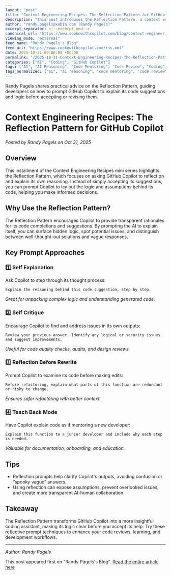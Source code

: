 ```yaml
---
layout: "post"
title: "Context Engineering Recipes: The Reflection Pattern for GitHub Copilot"
description: "This post introduces the Reflection Pattern, a context engineering technique that prompts GitHub Copilot to explain its reasoning before you review or accept its code suggestions. It covers practical prompt examples for improving clarity, code auditing, and mentoring workflows, helping developers understand and critique AI-generated code more effectively."
author: "randy.pagels@xebia.com (Randy Pagels)"
excerpt_separator: <!--excerpt_end-->
canonical_url: "https://www.cooknwithcopilot.com/blog/context-engineering-recipes-the-reflection-pattern.html"
viewing_mode: "external"
feed_name: "Randy Pagels's Blog"
feed_url: "https://www.cooknwithcopilot.com/rss.xml"
date: 2025-10-31 00:00:00 +00:00
permalink: "/2025-10-31-Context-Engineering-Recipes-The-Reflection-Pattern-for-GitHub-Copilot.html"
categories: ["AI", "Coding", "GitHub Copilot"]
tags: ["AI", "AI Reasoning", "Code Mentoring", "Code Review", "Coding", "Developer Tools", "GitHub Copilot", "Posts", "Prompt Engineering", "Reflection Pattern", "Self Critique", "Self Explanation", "Teach Back Mode"]
tags_normalized: ["ai", "ai reasoning", "code mentoring", "code review", "coding", "developer tools", "github copilot", "posts", "prompt engineering", "reflection pattern", "self critique", "self explanation", "teach back mode"]
---
```


Randy Pagels shares practical advice on the Reflection Pattern, guiding developers on how to prompt GitHub Copilot to explain its code suggestions and logic before accepting or revising them.<!--excerpt_end-->

# Context Engineering Recipes: The Reflection Pattern for GitHub Copilot

*Posted by Randy Pagels on Oct 31, 2025*

## Overview

This installment of the Context Engineering Recipes mini series highlights the Reflection Pattern, which focuses on asking GitHub Copilot to reflect on and explain its own reasoning. Instead of simply accepting its suggestions, you can prompt Copilot to lay out the logic and assumptions behind its code, helping you make informed decisions.

## Why Use the Reflection Pattern?

The Reflection Pattern encourages Copilot to provide transparent rationales for its code completions and suggestions. By prompting the AI to explain itself, you can surface hidden logic, spot potential issues, and distinguish between well-thought-out solutions and vague responses.

## Key Prompt Approaches

### 1️⃣ Self Explanation

Ask Copilot to step through its thought process:

```
Explain the reasoning behind this code suggestion, step by step.
```

*Great for unpacking complex logic and understanding generated code.*

### 2️⃣ Self Critique

Encourage Copilot to find and address issues in its own outputs:

```
Review your previous answer. Identify any logical or security issues and suggest improvements.
```

*Useful for code quality checks, audits, and design reviews.*

### 3️⃣ Reflection Before Rewrite

Prompt Copilot to examine its code before making edits:

```
Before refactoring, explain what parts of this function are redundant or risky to change.
```

*Ensures safer refactoring with better context.*

### 4️⃣ Teach Back Mode

Have Copilot explain code as if mentoring a new developer:

```
Explain this function to a junior developer and include why each step is needed.
```

*Valuable for documentation, onboarding, and education.*

## Tips

- Reflection prompts help clarify Copilot's outputs, avoiding confusion or “spooky vague” answers.
- Using reflection can expose assumptions, prevent overlooked issues, and create more transparent AI-human collaboration.

## Takeaway

The Reflection Pattern transforms GitHub Copilot into a more insightful coding assistant, making its logic clear before you accept its help. Try these reflective prompt techniques to enhance your code reviews, learning, and development workflows.

---

*Author: Randy Pagels*

This post appeared first on "Randy Pagels's Blog". [Read the entire article here](https://www.cooknwithcopilot.com/blog/context-engineering-recipes-the-reflection-pattern.html)
